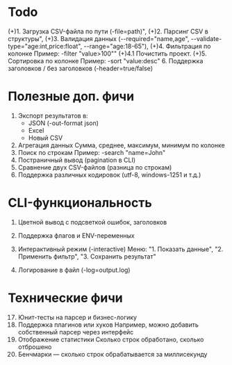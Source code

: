 # Todo



(+)1. Загрузка CSV-файла по пути (-file=path)",
(+)2. Парсинг CSV в структуры",
(+)3. Валидация данных (--required="name,age", --validate-type="age:int,price:float", --range="age:18-65"),
(+)4. Фильтрация по колонке
    Пример: -filter "value>100""
(+)4.1 Почистить проект.
(+)5. Сортировка по колонке
Пример: -sort "value:desc"
6. Поддержка заголовков / без заголовков (-header=true/false)


# Полезные доп. фичи

1. Экспорт результатов в:
    - JSON (-out-format json)
    - Excel
    - Новый CSV
2. Агрегация данных
    Сумма, среднее, максимум, минимум по колонке
3. Поиск по строкам
    Пример: -search "name=John"
4. Постраничный вывод (pagination в CLI)
5. Сравнение двух CSV-файлов (разница по строкам)
6. Поддержка различных кодировок (utf-8, windows-1251 и т.д.)

#  CLI-функциональность

1. Цветной вывод с подсветкой ошибок, заголовков

2. Поддержка флагов и ENV-переменных

3. Интерактивный режим (-interactive)
    Меню: "1. Показать данные", "2. Применить фильтр", "3. Сохранить результат"

5. Логирование в файл (-log=output.log)

# Технические фичи

17. Юнит-тесты на парсер и бизнес-логику
18. Поддержка плагинов или хуков
    Например, можно добавить собственный парсер через интерфейс
19. Отображение статистики
    Сколько строк обработано, сколько отброшено
20. Бенчмарки — сколько строк обрабатывается за миллисекунду